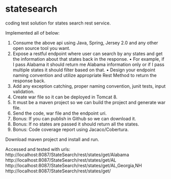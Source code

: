 # statesearch
coding test solution for states search rest service.

Implemented all of below:
1.	Consume the above api using Java, Spring, Jersey 2.0 and any other open source tool you want.
2.	Expose a restful endpoint where user can search by any states and get the information about that states back in the response.
•	For example, if I pass Alabama it should return me Alabama information only or if I pass multiple states it should filter based on that.
•	Design your endpoint naming convention and utilize appropriate Rest Method to return the response back.
3.	Add any exception catching, proper naming convention, junit tests, input validation.
4.	Create war file so it can be deployed in Tomcat 8.
5.	It must be a maven project so we can build the project and generate war file.
6.	Send the code, war file and the endpoint uri. 
7.	Bonus: If you can publish in Github so we can download it.
8.	Bonus: If no states are passed it should return all the states.
9.	Bonus: Code coverage report using Jacaco/Cobertura.

Download maven project and install and run.

Accessed and tested with urls: 
http://localhost:8087/StateSearch/rest/states/get/Alabama
http://localhost:8087/StateSearch/rest/states/get/AL
http://localhost:8087/StateSearch/rest/states/get/AL,Georgia,NH
http://localhost:8087/StateSearch/rest/states/get/



